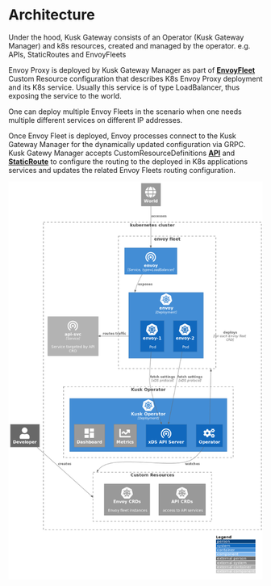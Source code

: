 # Architecture

Under the hood, Kusk Gateway consists of an Operator (Kusk Gateway Manager) and k8s resources, created and managed by the operator. e.g. APIs, StaticRoutes and EnvoyFleets

Envoy Proxy is deployed by Kusk Gateway Manager as part of [**EnvoyFleet**](customresources/envoyfleet.md) Custom Resource configuration that describes K8s Envoy Proxy deployment and its K8s service.
Usually this service is of type LoadBalancer, thus exposing the service to the world.

One can deploy multiple Envoy Fleets in the scenario when one needs multiple different services on different IP addresses.

Once Envoy Fleet is deployed, Envoy processes connect to the Kusk Gateway Manager for the dynamically updated configuration via GRPC.
Kusk Gatewy Manager accepts CustomResourceDefinitions [**API**](customresources/api.md) and [**StaticRoute**](customresources/staticroute.md) to configure the routing to the deployed in K8s applications services and updates the related Envoy Fleets routing configuration.

![kusk-gateway arch diagram](img/arch.png)
